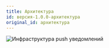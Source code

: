 ```yaml
---
title: Архитектура
id: версия-1.0.0-архитектура
original_id: архитектура
---
```


![Инфраструктура push уведомлений](assets/PushNotificationLayout.png)